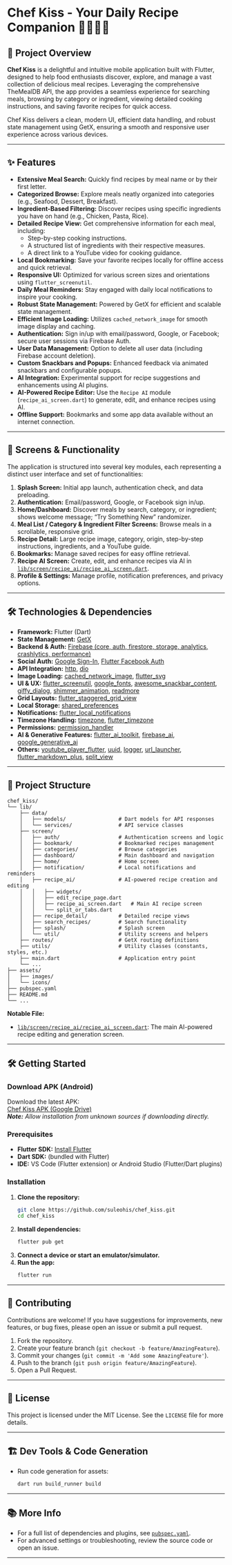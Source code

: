 # Chef Kiss - Your Daily Recipe Companion 👨‍🍳👩‍🍳

## 🌟 Project Overview

**Chef Kiss** is a delightful and intuitive mobile application built with Flutter, designed to help food enthusiasts discover, explore, and manage a vast collection of delicious meal recipes. Leveraging the comprehensive TheMealDB API, the app provides a seamless experience for searching meals, browsing by category or ingredient, viewing detailed cooking instructions, and saving favorite recipes for quick access.

Chef Kiss delivers a clean, modern UI, efficient data handling, and robust state management using GetX, ensuring a smooth and responsive user experience across various devices.

---

## ✨ Features

- **Extensive Meal Search:** Quickly find recipes by meal name or by their first letter.
- **Categorized Browse:** Explore meals neatly organized into categories (e.g., Seafood, Dessert, Breakfast).
- **Ingredient-Based Filtering:** Discover recipes using specific ingredients you have on hand (e.g., Chicken, Pasta, Rice).
- **Detailed Recipe View:** Get comprehensive information for each meal, including:
    - Step-by-step cooking instructions.
    - A structured list of ingredients with their respective measures.
    - A direct link to a YouTube video for cooking guidance.
- **Local Bookmarking:** Save your favorite recipes locally for offline access and quick retrieval.
- **Responsive UI:** Optimized for various screen sizes and orientations using `flutter_screenutil`.
- **Daily Meal Reminders:** Stay engaged with daily local notifications to inspire your cooking.
- **Robust State Management:** Powered by GetX for efficient and scalable state management.
- **Efficient Image Loading:** Utilizes `cached_network_image` for smooth image display and caching.
- **Authentication:** Sign in/up with email/password, Google, or Facebook; secure user sessions via Firebase Auth.
- **User Data Management:** Option to delete all user data (including Firebase account deletion).
- **Custom Snackbars and Popups:** Enhanced feedback via animated snackbars and configurable popups.
- **AI Integration:** Experimental support for recipe suggestions and enhancements using AI plugins.
- **AI-Powered Recipe Editor:** Use the `Recipe AI` module (`recipe_ai_screen.dart`) to generate, edit, and enhance recipes using AI.
- **Offline Support:** Bookmarks and some app data available without an internet connection.

---

## 🚀 Screens & Functionality

The application is structured into several key modules, each representing a distinct user interface and set of functionalities:

1. **Splash Screen:** Initial app launch, authentication check, and data preloading.
2. **Authentication:** Email/password, Google, or Facebook sign in/up.
3. **Home/Dashboard:** Discover meals by search, category, or ingredient; shows welcome message; “Try Something New” randomizer.
4. **Meal List / Category & Ingredient Filter Screens:** Browse meals in a scrollable, responsive grid.
5. **Recipe Detail:** Large recipe image, category, origin, step-by-step instructions, ingredients, and a YouTube guide.
6. **Bookmarks:** Manage saved recipes for easy offline retrieval.
7. **Recipe AI Screen:** Create, edit, and enhance recipes via AI in [`lib/screen/recipe_ai/recipe_ai_screen.dart`](https://github.com/suleohis/chef_kiss/blob/main/lib/screen/recipe_ai/recipe_ai_screen.dart).
8. **Profile & Settings:** Manage profile, notification preferences, and privacy options.

---

## 🛠️ Technologies & Dependencies

- **Framework:** Flutter (Dart)
- **State Management:** [GetX](https://pub.dev/packages/get)
- **Backend & Auth:** [Firebase (core, auth, firestore, storage, analytics, crashlytics, performance)](https://firebase.google.com/)
- **Social Auth:** [Google Sign-In](https://pub.dev/packages/google_sign_in), [Flutter Facebook Auth](https://pub.dev/packages/flutter_facebook_auth)
- **API Integration:** [http](https://pub.dev/packages/http), [dio](https://pub.dev/packages/dio)
- **Image Loading:** [cached_network_image](https://pub.dev/packages/cached_network_image), [flutter_svg](https://pub.dev/packages/flutter_svg)
- **UI & UX:** [flutter_screenutil](https://pub.dev/packages/flutter_screenutil), [google_fonts](https://pub.dev/packages/google_fonts), [awesome_snackbar_content](https://pub.dev/packages/awesome_snackbar_content), [giffy_dialog](https://pub.dev/packages/giffy_dialog), [shimmer_animation](https://pub.dev/packages/shimmer_animation), [readmore](https://pub.dev/packages/readmore)
- **Grid Layouts:** [flutter_staggered_grid_view](https://pub.dev/packages/flutter_staggered_grid_view)
- **Local Storage:** [shared_preferences](https://pub.dev/packages/shared_preferences)
- **Notifications:** [flutter_local_notifications](https://pub.dev/packages/flutter_local_notifications)
- **Timezone Handling:** [timezone](https://pub.dev/packages/timezone), [flutter_timezone](https://pub.dev/packages/flutter_timezone)
- **Permissions:** [permission_handler](https://pub.dev/packages/permission_handler)
- **AI & Generative Features:** [flutter_ai_toolkit](https://pub.dev/packages/flutter_ai_toolkit), [firebase_ai](https://pub.dev/packages/firebase_ai), [google_generative_ai](https://pub.dev/packages/google_generative_ai)
- **Others:** [youtube_player_flutter](https://pub.dev/packages/youtube_player_flutter), [uuid](https://pub.dev/packages/uuid), [logger](https://pub.dev/packages/logger), [url_launcher](https://pub.dev/packages/url_launcher), [flutter_markdown_plus](https://pub.dev/packages/flutter_markdown_plus), [split_view](https://pub.dev/packages/split_view)

---

## 📂 Project Structure

```
chef_kiss/
└── lib/
    ├── data/
    │   ├── models/                 # Dart models for API responses
    │   └── services/               # API service classes
    ├── screen/
    │   ├── auth/                   # Authentication screens and logic
    │   ├── bookmark/               # Bookmarked recipes management
    │   ├── categories/             # Browse categories
    │   ├── dashboard/              # Main dashboard and navigation
    │   ├── home/                   # Home screen
    │   ├── notification/           # Local notifications and reminders
    │   ├── recipe_ai/              # AI-powered recipe creation and editing
    │   │   ├── widgets/
    │   │   ├── edit_recipe_page.dart
    │   │   ├── recipe_ai_screen.dart   # Main AI recipe screen
    │   │   └── split_or_tabs.dart
    │   ├── recipe_detail/          # Detailed recipe views
    │   ├── search_recipes/         # Search functionality
    │   ├── splash/                 # Splash screen
    │   └── util/                   # Utility screens and helpers
    ├── routes/                     # GetX routing definitions
    ├── utils/                      # Utility classes (constants, styles, etc.)
    ├── main.dart                   # Application entry point
    └── ...
├── assets/
│   ├── images/
│   └── icons/
├── pubspec.yaml
├── README.md
└── ...
```

**Notable File:**
- [`lib/screen/recipe_ai/recipe_ai_screen.dart`](https://github.com/suleohis/chef_kiss/blob/main/lib/screen/recipe_ai/recipe_ai_screen.dart): The main AI-powered recipe editing and generation screen.

---

## 🛠️ Getting Started

### Download APK (Android)
Download the latest APK:  
[Chef Kiss APK (Google Drive)](https://drive.google.com/file/d/1w84ADyqNKT8PdhkngrqPDRUNYRPksGks/view?usp=drive_link)  
_**Note:** Allow installation from unknown sources if downloading directly._

### Prerequisites

- **Flutter SDK:** [Install Flutter](https://flutter.dev/docs/get-started/install)
- **Dart SDK:** (bundled with Flutter)
- **IDE:** VS Code (Flutter extension) or Android Studio (Flutter/Dart plugins)

### Installation

1. **Clone the repository:**
    ```bash
    git clone https://github.com/suleohis/chef_kiss.git
    cd chef_kiss
    ```
2. **Install dependencies:**
    ```bash
    flutter pub get
    ```
3. **Connect a device or start an emulator/simulator.**
4. **Run the app:**
    ```bash
    flutter run
    ```

---

## 👋 Contributing

Contributions are welcome! If you have suggestions for improvements, new features, or bug fixes, please open an issue or submit a pull request.

1. Fork the repository.
2. Create your feature branch (`git checkout -b feature/AmazingFeature`).
3. Commit your changes (`git commit -m 'Add some AmazingFeature'`).
4. Push to the branch (`git push origin feature/AmazingFeature`).
5. Open a Pull Request.

---

## 📄 License

This project is licensed under the MIT License. See the `LICENSE` file for more details.

---

## 🏗️ Dev Tools & Code Generation

- Run code generation for assets:
    ```bash
    dart run build_runner build
    ```

---

## 📚 More Info

- For a full list of dependencies and plugins, see [`pubspec.yaml`](pubspec.yaml).
- For advanced settings or troubleshooting, review the source code or open an issue.

---